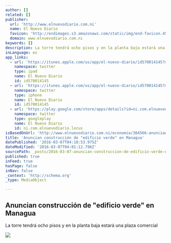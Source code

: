 ```yaml
---
author: []
related: []
publisher:
  url: 'http://www.elnuevodiario.com.ni'
  name: El Nuevo Diario
  favicon: 'http://endimages.s3.amazonaws.com/static/img/end-favicon.456e3c2e160e.png'
  domain: www.elnuevodiario.com.ni
keywords: []
description: La torre tendrá ocho pisos y en la planta baja estará una plaza comercial
inLanguage: es
app_links:
  - url: 'https://itunes.apple.com/us/app/el-nuevo-diario/id570014145?mt=8'
    namespace: twitter
    type: ipad
    name: El Nuevo Diario
    id: id570014145
  - url: 'https://itunes.apple.com/us/app/el-nuevo-diario/id570014145?mt=8'
    namespace: twitter
    type: iphone
    name: El Nuevo Diario
    id: id570014145
  - url: 'https://play.google.com/store/apps/details?id=ni.com.elnuevodiario.locus#?t=W251bGwsMSwxLDIxMiwibmkuY29tLmVsbnVldm9kaWFyaW8ubG9jdXMiXQ..'
    namespace: twitter
    type: googleplay
    name: El Nuevo Diario
    id: ni.com.elnuevodiario.locus
isBasedOnUrl: 'http://www.elnuevodiario.com.ni/economia/384566-anuncian-construccion-edificio-verde-managua/'
title: 'Anuncian construcción de "edificio verde" en Managua'
datePublished: '2016-03-07T04:18:53.975Z'
dateModified: '2016-03-07T04:01:12.796Z'
sourcePath: _posts/2016-03-07-anuncian-construccion-de-edificio-verde-en-managua.md
published: true
inFeed: true
hasPage: false
inNav: false
_context: 'http://schema.org'
_type: MediaObject

---
```

<article style=""><h1>Anuncian construcción de "edificio verde" en Managua</h1><p>La torre tendrá ocho pisos y en la planta baja estará una plaza comercial</p><img src="http://endimages.s3.amazonaws.com/news/0da9d056cf5211e5ac440eb04a1bba78.jpg" /></article>